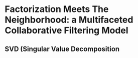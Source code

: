# Factorization Meets The Neighborhood: a Multifaceted Collaborative Filtering Model  
## SVD (Singular Value Decomposition  

